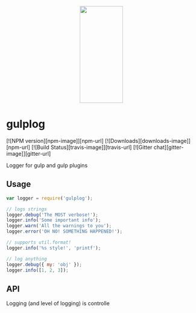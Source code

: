 <p align="center">
  <a href="http://gulpjs.com">
    <img height="257" width="114" src="https://raw.githubusercontent.com/gulpjs/artwork/master/gulp-2x.png">
  </a>
</p>

# gulplog

[![NPM version][npm-image]][npm-url] [![Downloads][downloads-image]][npm-url] [![Build Status][travis-image]][travis-url] [![Gitter chat][gitter-image]][gitter-url]

Logger for gulp and gulp plugins

## Usage

```js
var logger = require('gulplog');

// logs strings
logger.debug('The MOST verbose!');
logger.info('Some important info');
logger.warn('All the warnings to you');
logger.error('OH NO! SOMETHING HAPPENED!');

// supports util.format!
logger.info('%s style!', 'printf');

// log anything
logger.debug({ my: 'obj' });
logger.info([1, 2, 3]);
```

## API

Logging (and level of logging) is controlle